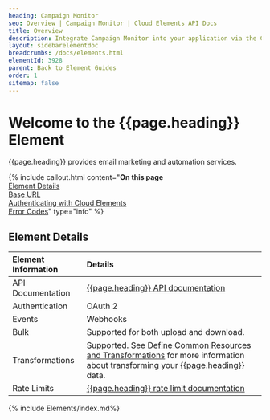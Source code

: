 ```yaml
---
heading: Campaign Monitor
seo: Overview | Campaign Monitor | Cloud Elements API Docs
title: Overview
description: Integrate Campaign Monitor into your application via the Cloud Elements APIs.
layout: sidebarelementdoc
breadcrumbs: /docs/elements.html
elementId: 3928
parent: Back to Element Guides
order: 1
sitemap: false
---
```


# Welcome to the {{page.heading}} Element

{{page.heading}} provides email marketing and automation services.

{% include callout.html content="<strong>On this page</strong></br><a href=#element-details>Element Details</a></br><a href=#base-url>Base URL</a></br><a href=#authenticating-with-cloud-elements>Authenticating with Cloud Elements</a></br><a href=#error-codes>Error Codes</a>" type="info" %}

## Element Details

| Element Information | Details     |
| :------------- | :------------- |
| API Documentation | [{{page.heading}} API documentation](https://www.campaignmonitor.com/api/getting-started/) |
| Authentication | OAuth 2  |
| Events | Webhooks |
| Bulk | Supported for both upload and download. |
| Transformations | Supported. See [Define Common Resources and Transformations](/docs/guides/common-resources/index.html) for more information about transforming your {{page.heading}} data.|
| Rate Limits | [{{page.heading}} rate limit documentation](https://www.campaignmonitor.com/api/getting-started/#rate-limiting)|

{% include Elements/index.md%}
